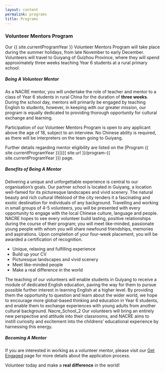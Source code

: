 ```yaml
---
layout: content
permalink: programs
title: Programs
---
```


### Volunteer Mentors Program

Our {{ site.currentProgramYear }} Volunteer Mentors Program will take place during the summer holidays, from late November to early December. Volunteers will travel to Guiyang of Guizhou Province, where they will spend approximately three weeks teaching Year 6 students at a rural primary school.


##### Being A Volunteer Mentor

As a NACRE mentor, you will undertake the role of teacher and mentor to a class of Year 6 students in rural China for the duration of **three weeks**. During the school day, mentors will primarily be engaged by teaching English to students, however, in keeping with our greater mission, our program is equally dedicated to providing thorough opportunity for cultural exchange and learning.

Participation of our Volunteer Mentors Program is open to any applicant above the age of 18, subject to an interview. No Chinese ability is required, as there will be interpreters on the team going to Guiyang.

Further details regarding mentor eligibility are listed on the [Program {{ site.currentProgramYear }}]({{ site.url }}/program-{{ site.currentProgramYear }}) page.


#####    Benefits of Being A Mentor

Delivering a unique and unforgettable experience is central to our organisation’s goals. Our partner school is located in Guiyang, a location well-famed for its picturesque landscapes and vivid scenery. The natural beauty and rich cultural lifeblood of the city renders it a fascinating and exotic destination for individuals of any background. Travelling and working in small groups of 4-5 volunteers, you will be presented with every opportunity to engage with the local Chinese culture, language and people. NACRE hopes to see every volunteer build lasting, positive relationships during the course of their program; you will meet like-minded, passionate young people with whom you will share newfound friendships, memories and aspirations. Upon completion of your four-week placement, you will be awarded a certification of recognition.

- Unique, relaxing and fulfilling experience
- Build up your CV
- Picturesque landscapes and vivid scenery
- Meet like-minded people
- Make a real difference in the world


The teaching of our volunteers will enable students in Guiyang to receive a module of dedicated English education, paving the way for them to pursue possible further interest in learning English at a higher level. By providing them the opportunity to question and learn about the wider world, we hope to encourage more global-based thinking and education in Year 6 students, and enable them to exchange experiences with young adults from another cultural background. Nacre_School_2 Our volunteers will bring an entirely new perspective and attitude into their classrooms, and NACRE aims to instill curiosity and excitement into the childrens’ educational experience by harnessing this energy.


##### Becoming A Mentor

If you are interested in working as a volunteer mentor, please visit our <a href="{{ site.url }}/program-{{ site.currentProgramYear }}">Get Engaged</a> page for more details about the application process.

Volunteer today and make a **real difference** in the world!
